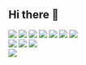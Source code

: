 <h2> Hi there 👋</h2>
<span>
  <img src="https://img.shields.io/badge/HTML5-E34F26?style=for-the-badge&logo=html5&logoColor=white">
  <img src="https://img.shields.io/badge/CSS3-1572B6?style=for-the-badge&logo=css3&logoColor=white">
  <img src="https://img.shields.io/badge/JavaScript-F7DF1E?style=for-the-badge&logo=JavaScript&logoColor=white">
  <img src="https://img.shields.io/badge/C%2B%2B-00599C?style=for-the-badge&logo=c%2B%2B&logoColor=white">
  <img src="https://img.shields.io/badge/Python-14354C?style=for-the-badge&logo=python&logoColor=white">
  <img src="https://img.shields.io/badge/Java-ED8B00?style=for-the-badge&logo=openjdk&logoColor=white">
  <img src="https://img.shields.io/badge/Vue.js-35495E?style=for-the-badge&logo=vue.js&logoColor=white">
</span>
<br>
<span>
  <a href=https://codeforces.com/profile/yxz2333><img src="https://img.shields.io/badge/Codeforces-445f9d?style=for-the-badge&logo=Codeforces&logoColor=white"></a>
  <a href=https://leetcode.cn/u/lynia/><img src="https://img.shields.io/badge/-LeetCode-FFA116?style=for-the-badge&logo=LeetCode&logoColor=black"></a>
  <a href=https://steamcommunity.com/profiles/76561198449988012/><img src="https://img.shields.io/badge/Steam-000000?style=for-the-badge&logo=steam&logoColor=white"></a>
</span>

<div> <img src="https://github-readme-stats.vercel.app/api/top-langs/?username=yxz2333&hide_title=true&hide_border=true&layout=compact&langs_count=6&text_color=000&icon_color=fff&theme=graywhite" /> </div>
